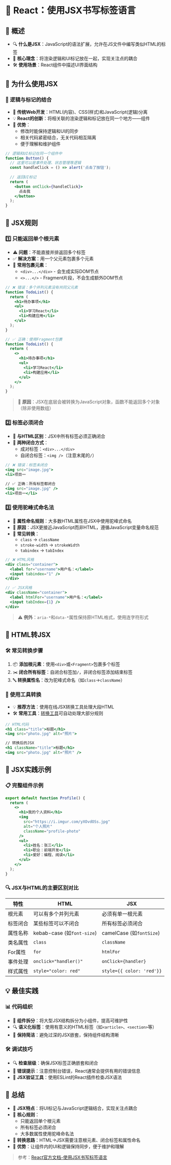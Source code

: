 # 📝 React：使用JSX书写标签语言

## 🌟 概述
- 🔍 **什么是JSX**：JavaScript的语法扩展，允许在JS文件中编写类似HTML的标签
- 🧩 **核心理念**：将渲染逻辑和UI标记放在一起，实现关注点的耦合
- 🛠️ **使用场景**：React组件中描述UI界面结构

## 🤔 为什么使用JSX

### 🔄 逻辑与标记的结合
- 🧠 **传统Web开发**：HTML(内容)、CSS(样式)和JavaScript(逻辑)分离
- 💡 **React的创新**：将相关联的渲染逻辑和标记放在同一个地方——组件
- 🎯 **优势**：
  - 修改时能保持逻辑和UI的同步
  - 相关代码紧密结合，无关代码相互隔离
  - 便于理解和维护组件

```jsx
// 逻辑和UI标记在同一个组件中
function Button() {
  // 这里可以是事件处理、状态管理等逻辑
  const handleClick = () => alert('点击了按钮');
  
  // 返回UI标记
  return (
    <button onClick={handleClick}>
      点击我
    </button>
  );
}
```

## 📏 JSX规则

### 1️⃣ 只能返回单个根元素
- ⚠️ **问题**：不能直接并排返回多个标签
- ✅ **解决方案**：用一个父元素包裹多个元素
- 🧩 **常用包裹元素**：
  - `<div>...</div>` - 会生成实际DOM节点
  - `<>...</>` - Fragment片段，不会生成额外DOM节点

```jsx
// ❌ 错误：多个并列元素没有共同父元素
function TodoList() {
  return (
    <h1>待办事项</h1>
    <ul>
      <li>学习React</li>
      <li>构建应用</li>
    </ul>
  );
}

// ✅ 正确：使用Fragment包裹
function TodoList() {
  return (
    <>
      <h1>待办事项</h1>
      <ul>
        <li>学习React</li>
        <li>构建应用</li>
      </ul>
    </>
  );
}
```

> 📌 **原因**：JSX在底层会被转换为JavaScript对象，函数不能返回多个对象（除非使用数组）

### 2️⃣ 标签必须闭合
- 🔄 **与HTML区别**：JSX中所有标签必须正确闭合
- 📝 **两种闭合方式**：
  - 成对标签：`<div>...</div>`
  - 自闭合标签：`<img />`（注意末尾的`/`）

```jsx
// ❌ 错误：标签未闭合
<img src="image.jpg">
<li>项目一

// ✅ 正确：所有标签都闭合
<img src="image.jpg" />
<li>项目一</li>
```

### 3️⃣ 使用驼峰式命名法
- 🔄 **属性命名规则**：大多数HTML属性在JSX中使用驼峰式命名
- 🧠 **原因**：JSX更接近JavaScript而非HTML，遵循JavaScript变量命名规范
- 📝 **常见转换**：
  - `class` → `className`
  - `stroke-width` → `strokeWidth`
  - `tabindex` → `tabIndex`

```jsx
// ❌ HTML风格
<div class="container">
  <label for="username">用户名：</label>
  <input tabindex="1" />
</div>

// ✅ JSX风格
<div className="container">
  <label htmlFor="username">用户名：</label>
  <input tabIndex={1} />
</div>
```

> ⚠️ **例外**：`aria-*`和`data-*`属性保持原HTML格式，使用连字符形式

## 🔄 HTML转JSX

### 🛠️ 常见转换步骤
1. 📦 **添加根元素**：使用`<div>`或`<Fragment>`包裹多个标签
2. ✂️ **闭合所有标签**：自闭合标签加`/`，非闭合标签添加结束标签
3. 🔤 **转换属性名**：改为驼峰式命名（如`class`→`className`）

### 🧰 使用工具转换
- 💡 **推荐方法**：使用在线JSX转换工具处理大段HTML
- 🛠️ **常用工具**：[转换工具](https://transform.tools/html-to-jsx)可自动处理大部分规则

```jsx
// HTML代码
<h1 class="title">标题</h1>
<img src="photo.jpg" alt="照片">

// 转换后的JSX
<h1 className="title">标题</h1>
<img src="photo.jpg" alt="照片" />
```

## 🧩 JSX实践示例

### 📋 完整组件示例
```jsx
export default function Profile() {
  return (
    <>
      <h1>我的个人资料</h1>
      <img 
        src="https://i.imgur.com/yXOvdOSs.jpg" 
        alt="个人照片" 
        className="profile-photo" 
      />
      <ul>
        <li>姓名：张三</li>
        <li>职业：前端开发</li>
        <li>爱好：编程、阅读</li>
      </ul>
    </>
  );
}
```

### 🔍 JSX与HTML的主要区别对比

| 特性 | HTML | JSX |
|------|------|-----|
| 根元素 | 可以有多个并列元素 | 必须有单一根元素 |
| 标签闭合 | 某些标签可以不闭合 | 所有标签必须闭合 |
| 属性名称 | kebab-case (如`font-size`) | camelCase (如`fontSize`) |
| 类名属性 | `class` | `className` |
| For属性 | `for` | `htmlFor` |
| 事件处理 | `onclick="handler()"` | `onClick={handler}` |
| 样式属性 | `style="color: red"` | <span v-pre>`style={{ color: 'red'}}`</span> |

## 💡 最佳实践

### 📊 代码组织
- 🧩 **组件拆分**：将大型JSX结构拆分为小组件，提高可维护性
- 🔍 **语义化标签**：使用有意义的HTML标签（如`<article>`、`<section>`等）
- 🧠 **保持简洁**：避免过深的JSX嵌套，保持组件结构清晰

### 🛠️ 调试技巧
- 🔍 **检查层级**：确保JSX标签正确嵌套和闭合
- 🐞 **错误提示**：注意控制台错误，React通常会提供有用的错误信息
- 🧪 **JSX验证工具**：使用ESLint的React插件检查JSX语法

## 📝 总结
- 🧩 **JSX特点**：将UI标记与JavaScript逻辑结合，实现关注点耦合
- 📏 **核心规则**：
  - 只能返回单个根元素
  - 所有标签必须闭合
  - 大多数属性使用驼峰命名法
- 🔄 **转换思路**：HTML→JSX需要注意根元素、闭合标签和属性命名
- 🚀 **优势**：让组件内的UI和逻辑保持同步，便于维护和理解

> 参考：[React官方文档-使用JSX书写标签语言](https://zh-hans.react.dev/learn/writing-markup-with-jsx) 